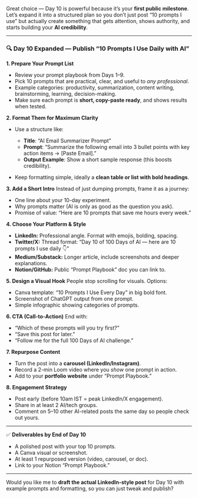Great choice — Day 10 is powerful because it’s your **first public milestone**. Let’s expand it into a structured plan so you don’t just post “10 prompts I use” but actually create something that gets attention, shows authority, and starts building your **AI credibility**.

---

### 🔍 **Day 10 Expanded — Publish “10 Prompts I Use Daily with AI”**

**1. Prepare Your Prompt List**

* Review your prompt playbook from Days 1–9.
* Pick 10 prompts that are practical, clear, and useful to *any professional*.
* Example categories: productivity, summarization, content writing, brainstorming, learning, decision-making.
* Make sure each prompt is **short, copy-paste ready**, and shows results when tested.

**2. Format Them for Maximum Clarity**

* Use a structure like:

  * **Title**: “AI Email Summarizer Prompt”
  * **Prompt**: “Summarize the following email into 3 bullet points with key action items → \[Paste Email].”
  * **Output Example**: Show a short sample response (this boosts credibility).
* Keep formatting simple, ideally a **clean table or list with bold headings**.

**3. Add a Short Intro**
Instead of just dumping prompts, frame it as a journey:

* One line about your 10-day experiment.
* Why prompts matter (AI is only as good as the question you ask).
* Promise of value: “Here are 10 prompts that save me hours every week.”

**4. Choose Your Platform & Style**

* **LinkedIn:** Professional angle. Format with emojis, bolding, spacing.
* **Twitter/X:** Thread format: “Day 10 of 100 Days of AI — here are 10 prompts I use daily 👇”
* **Medium/Substack:** Longer article, include screenshots and deeper explanations.
* **Notion/GitHub:** Public “Prompt Playbook” doc you can link to.

**5. Design a Visual Hook**
People stop scrolling for visuals. Options:

* Canva template: “10 Prompts I Use Every Day” in big bold font.
* Screenshot of ChatGPT output from one prompt.
* Simple infographic showing categories of prompts.

**6. CTA (Call-to-Action)**
End with:

* “Which of these prompts will you try first?”
* “Save this post for later.”
* “Follow me for the full 100 Days of AI challenge.”

**7. Repurpose Content**

* Turn the post into a **carousel (LinkedIn/Instagram)**.
* Record a 2-min Loom video where you *show* one prompt in action.
* Add to your **portfolio website** under “Prompt Playbook.”

**8. Engagement Strategy**

* Post early (before 10am IST = peak LinkedIn/X engagement).
* Share in at least 2 AI/tech groups.
* Comment on 5–10 other AI-related posts the same day so people check out yours.

---

✅ **Deliverables by End of Day 10**

* A polished post with your top 10 prompts.
* A Canva visual or screenshot.
* At least 1 repurposed version (video, carousel, or doc).
* Link to your Notion “Prompt Playbook.”

---

Would you like me to **draft the actual LinkedIn-style post** for Day 10 with example prompts and formatting, so you can just tweak and publish?
